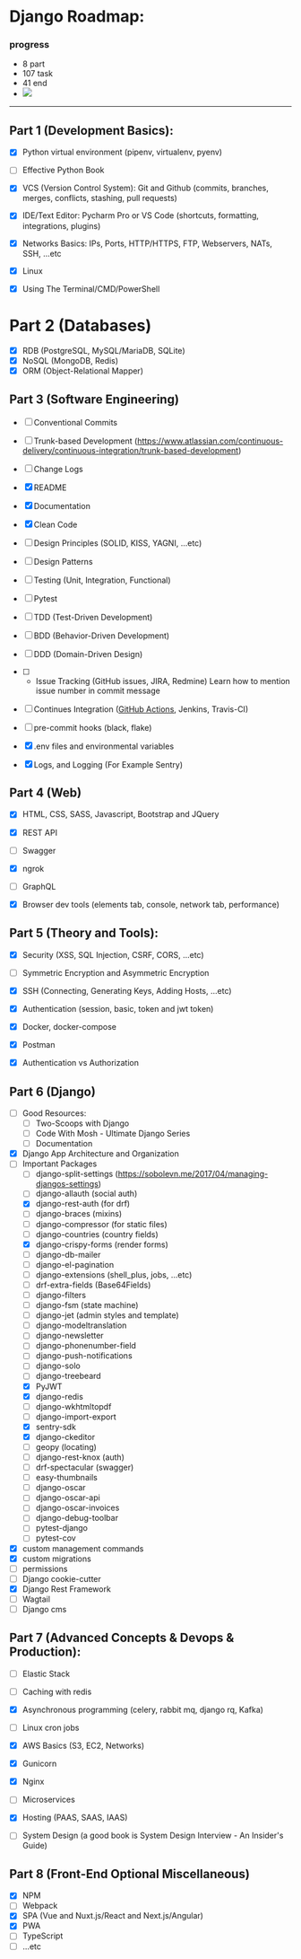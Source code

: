 
# Django Roadmap:

### progress
- 8 part
- 107 task
- 41 end
- ![](https://geps.dev/progress/46)
-------------------

## Part 1 (Development Basics):
* [x] Python virtual environment (pipenv, virtualenv, pyenv)

* [ ] Effective Python Book

* [x] VCS (Version Control System):
  Git and Github (commits, branches, merges, conflicts, stashing, pull requests)
  
* [x] IDE/Text Editor:
 Pycharm Pro or VS Code (shortcuts, formatting, integrations, plugins)
  
* [x] Networks Basics:
 IPs, Ports, HTTP/HTTPS, FTP, Webservers, NATs, SSH, ...etc
  
* [x] Linux

* [x] Using The Terminal/CMD/PowerShell

# Part 2 (Databases)
* [x] RDB (PostgreSQL, MySQL/MariaDB, SQLite)
* [x] NoSQL (MongoDB, Redis)
* [x] ORM (Object-Relational Mapper)
  
## Part 3 (Software Engineering)
* [ ] Conventional Commits
* [ ] Trunk-based Development (https://www.atlassian.com/continuous-delivery/continuous-integration/trunk-based-development)
* [ ] Change Logs
* [x] README
* [x] Documentation
* [x] Clean Code
* [ ] Design Principles (SOLID, KISS, YAGNI, ...etc)
* [ ] Design Patterns
* [ ] Testing (Unit, Integration, Functional)
* [ ] Pytest
* [ ] TDD (Test-Driven Development)
* [ ] BDD (Behavior-Driven Development)
* [ ] DDD (Domain-Driven Design)
* [ ] - Issue Tracking (GitHub issues, JIRA, Redmine) Learn how to mention issue number in commit message
* [ ] Continues Integration ([GitHub Actions](https://github.com/features/actions), Jenkins, Travis-CI)
* [ ] pre-commit hooks (black, flake) 
* [x] .env files and environmental variables 
* [x] Logs, and Logging (For Example Sentry)


## Part 4 (Web)
* [x] HTML, CSS, SASS, Javascript, Bootstrap and JQuery
* [x] REST API
* [ ] Swagger
* [x] ngrok
* [ ] GraphQL
* [x] Browser dev tools (elements tab, console, network tab, performance) 


## Part 5 (Theory and Tools):
* [x] Security (XSS, SQL Injection, CSRF, CORS, ...etc)
* [ ] Symmetric Encryption and Asymmetric Encryption
* [x] SSH (Connecting, Generating Keys, Adding Hosts, ...etc)
* [x] Authentication (session, basic, token and jwt token)
* [x] Docker, docker-compose
* [x] Postman
* [x] Authentication vs Authorization


## Part 6 (Django)
* [ ] Good Resources:
  * [ ] Two-Scoops with Django
  * [ ] Code With Mosh - Ultimate Django Series
  * [ ] Documentation
* [x] Django App Architecture and Organization
* [ ] Important Packages
  * [ ] django-split-settings (https://sobolevn.me/2017/04/managing-djangos-settings)
  * [ ] django-allauth (social auth)
  * [x] django-rest-auth (for drf)
  * [ ] django-braces (mixins)
  * [ ] django-compressor (for static files)
  * [ ] django-countries (country fields)
  * [x] django-crispy-forms (render forms)
  * [ ] django-db-mailer
  * [ ] django-el-pagination
  * [ ] django-extensions (shell_plus, jobs, ...etc)
  * [ ] drf-extra-fields (Base64Fields)
  * [ ] django-filters
  * [ ] django-fsm (state machine)
  * [ ] django-jet (admin styles and template)
  * [ ] django-modeltranslation
  * [ ] django-newsletter
  * [ ] django-phonenumber-field
  * [ ] django-push-notifications
  * [ ] django-solo
  * [ ] django-treebeard
  * [x] PyJWT
  * [x] django-redis
  * [ ] django-wkhtmltopdf
  * [ ] django-import-export
  * [x] sentry-sdk
  * [x] django-ckeditor
  * [ ] geopy (locating)
  * [ ] django-rest-knox (auth)
  * [ ] drf-spectacular (swagger)
  * [ ] easy-thumbnails
  * [ ] django-oscar
  * [ ] django-oscar-api
  * [ ] django-oscar-invoices
  * [ ] django-debug-toolbar
  * [ ] pytest-django
  * [ ] pytest-cov

* [x] custom management commands 
* [x] custom migrations 
* [ ] permissions 
* [ ] Django cookie-cutter
* [x] Django Rest Framework
* [ ] Wagtail 
* [ ] Django cms

## Part 7 (Advanced Concepts & Devops & Production):
* [ ] Elastic Stack
* [ ] Caching with redis
* [x] Asynchronous programming (celery, rabbit mq, django rq, Kafka) 
* [ ] Linux cron jobs
* [x] AWS Basics (S3, EC2, Networks)
* [x] Gunicorn
* [x] Nginx
* [ ] Microservices
* [x] Hosting (PAAS, SAAS, IAAS)
* [ ] System Design (a good book is System Design Interview - An Insider's Guide)


## Part 8 (Front-End Optional Miscellaneous)
* [x] NPM
* [ ] Webpack  
* [x] SPA (Vue and Nuxt.js/React and Next.js/Angular)
* [x] PWA
* [ ] TypeScript
* [ ] ...etc
